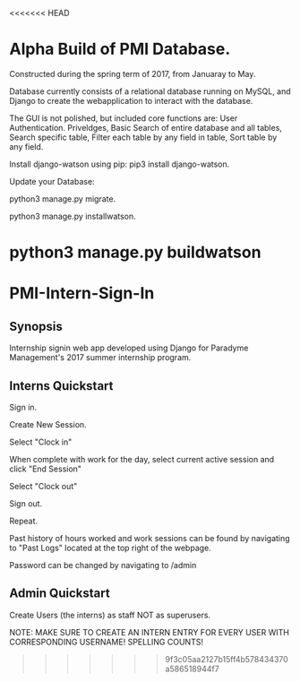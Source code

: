 <<<<<<< HEAD
<h1>Alpha Build of PMI Database. </h1>

Constructed during the spring term of 2017, from Januaray to May.

Database currently consists of a relational database running on MySQL, and Django to create the webapplication to interact with the database.

The GUI is not polished, but included core functions are:
User Authentication.
Priveldges,
Basic Search of entire database and all tables,
Search specific table,
Filter each table by any field in table,
Sort table by any field.




Install django-watson using pip: pip3 install django-watson.


Update your Database:

python3 manage.py migrate.

python3 manage.py installwatson.

python3 manage.py buildwatson
=======
# PMI-Intern-Sign-In

## Synopsis

Internship signin web app developed using Django for Paradyme Management's 2017 summer internship program. 


## Interns Quickstart

Sign in.

Create New Session.

Select "Clock in"

When complete with work for the day, select current active session and click "End Session"

Select "Clock out"

Sign out.

Repeat. 

Past history of hours worked and work sessions can be found by navigating to "Past Logs" located at the top right of the webpage. 

Password can be changed by navigating to /admin

## Admin Quickstart

Create Users (the interns) as staff NOT as superusers. 

NOTE: MAKE SURE TO CREATE AN INTERN ENTRY FOR EVERY USER WITH CORRESPONDING USERNAME! SPELLING COUNTS!



>>>>>>> 9f3c05aa2127b15ff4b578434370a586518944f7

